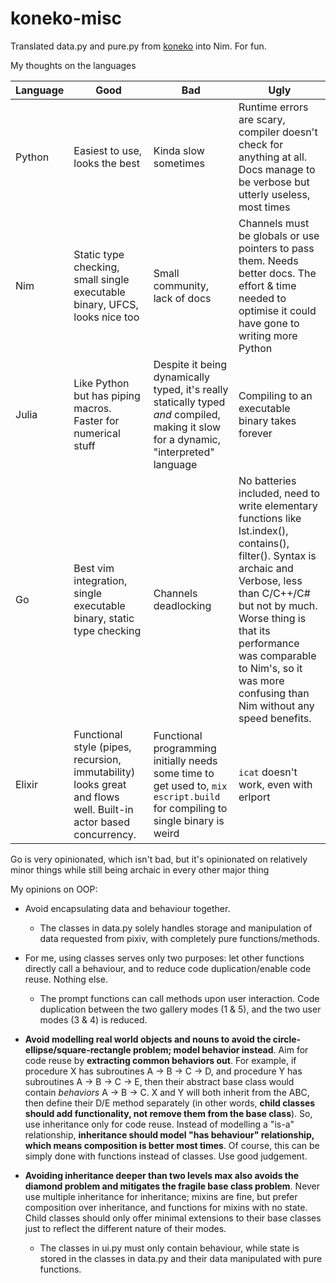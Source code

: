 # koneko-misc

Translated data.py and pure.py from [koneko](https://github.com/twenty5151/koneko) into Nim. For fun.

My thoughts on the languages

Language | Good | Bad | Ugly
--- | --- | --- | ---
Python | Easiest to use, looks the best | Kinda slow sometimes | Runtime errors are scary, compiler doesn't check for anything at all. Docs manage to be verbose but utterly useless, most times
Nim | Static type checking, small single executable binary, UFCS, looks nice too | Small community, lack of docs | Channels must be globals or use pointers to pass them. Needs better docs. The effort & time needed to optimise it could have gone to writing more Python
Julia | Like Python but has piping macros. Faster for numerical stuff | Despite it being dynamically typed, it's really statically typed *and* compiled, making it slow for a dynamic, "interpreted" language | Compiling to an executable binary takes forever
Go | Best vim integration, single executable binary, static type checking | Channels deadlocking | No batteries included, need to write elementary functions like lst.index(), contains(), filter(). Syntax is archaic and Verbose, less than C/C++/C# but not by much. Worse thing is that its performance was comparable to Nim's, so it was more confusing than Nim without any speed benefits.
Elixir | Functional style (pipes, recursion, immutability) looks great and flows well. Built-in actor based concurrency. | Functional programming initially needs some time to get used to, `mix escript.build` for compiling to single binary is weird | `icat` doesn't work, even with erlport

Go is very opinionated, which isn't bad, but it's opinionated on relatively minor things while still being archaic in every other major thing


My opinions on OOP:

* Avoid encapsulating data and behaviour together.
    * The classes in data.py solely handles storage and manipulation of data requested from pixiv, with completely pure functions/methods. 
* For me, using classes serves only two purposes: let other functions directly call a behaviour, and to reduce code duplication/enable code reuse. Nothing else.
    * The prompt functions can call methods upon user interaction. Code duplication between the two gallery modes (1 & 5), and the two user modes (3 & 4) is reduced.

* **Avoid modelling real world objects and nouns to avoid the circle-ellipse/square-rectangle problem; model behavior instead**. Aim for code reuse by **extracting common behaviors out**. For example, if procedure X has subroutines A -> B -> C -> D, and procedure Y has subroutines A -> B -> C -> E, then their abstract base class would contain *behaviors* A -> B -> C. X and Y will both inherit from the ABC, then define their D/E method separately (in other words, **child classes should add functionality, not remove them from the base class**). So, use inheritance only for code reuse. Instead of modelling a "is-a" relationship, **inheritance should model "has behaviour" relationship, which means composition is better most times**. Of course, this can be simply done with functions instead of classes. Use good judgement.

* **Avoiding inheritance deeper than two levels max also avoids the diamond problem and mitigates the fragile base class problem**. Never use multiple inheritance for inheritance; mixins are fine, but prefer composition over inheritance, and functions for mixins with no state. Child classes should only offer minimal extensions to their base classes just to reflect the different nature of their modes.
    * The classes in ui.py must only contain behaviour, while state is stored in the classes in data.py and their data manipulated with pure functions.
